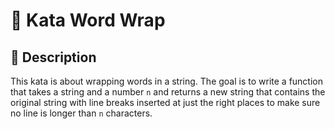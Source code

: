 # 🥋 Kata Word Wrap

## 📝 Description

This kata is about wrapping words in a string. The goal is to write a function that takes a string and a number `n` and
returns a new string that contains the original string with line breaks inserted at just the right places to make sure
no line is longer than `n` characters.